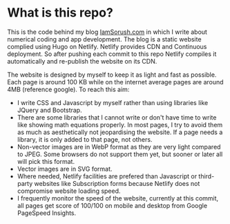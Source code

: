 # What is this repo?

This is the code behind my blog [IamSorush.com](https://iamsorush.com)  in which I write about numerical coding and app development. The blog is a static website complied using Hugo on Netlify. 
Netlify provides CDN and Continuous deployment. So after pushing each commit to this repo
Netlify compiles it automatically and re-publish the website on its CDN.

The website is designed by myself to keep it as light and fast as possible. Each page is around 100 KB while 
on the internet average pages are around 4MB (reference google). To reach this aim:

* I write CSS and Javascript by myself rather than using libraries like JQuery and Bootstrap.  
* There are some libraries that I cannot write or don't have time to write like showing math equations properly. In most pages, I try to avoid them as much as aesthetically not jeopardising the website.  If a page needs a library, it is only added to that page, not others.  
* Non-vector images are in WebP format as they are very light compared to JPEG. Some browsers do not support them yet, but sooner or later all will pick this format.   
* Vector images are in SVG format.  
* Where needed, Netlify facilities are prefered than Javascript or third-party websites like Subscription forms because Netlify does not compromise website loading speed.  
* I frequently monitor the speed of the website, currently at this commit, all pages get score of 100/100 on mobile and desktop from Google PageSpeed Insights.  
